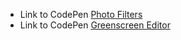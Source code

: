 
- Link to CodePen [Photo Filters](https://codepen.io/pakbungdesu/full/YzbbKJO)
- Link to CodePen [Greenscreen Editor](https://codepen.io/pakbungdesu/full/KKLjWVy)
